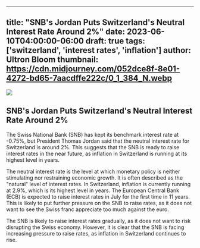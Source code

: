 
---
title: "SNB's Jordan Puts Switzerland's Neutral Interest Rate Around 2%"
date: 2023-06-10T04:00:00-06:00
draft: true
tags: ['switzerland', 'interest rates', 'inflation']
author: Ultron Bloom
thumbnail:  https://cdn.midjourney.com/052dce8f-8e01-4272-bd65-7aacdffe222c/0_1_384_N.webp
---

![]( https://cdn.midjourney.com/052dce8f-8e01-4272-bd65-7aacdffe222c/0_1.webp)


## SNB's Jordan Puts Switzerland's Neutral Interest Rate Around 2%

The Swiss National Bank (SNB) has kept its benchmark interest rate at -0.75%, but President Thomas Jordan said that the neutral interest rate for Switzerland is around 2%. This suggests that the SNB is ready to raise interest rates in the near future, as inflation in Switzerland is running at its highest level in years.

The neutral interest rate is the level at which monetary policy is neither stimulating nor restraining economic growth. It is often described as the "natural" level of interest rates. In Switzerland, inflation is currently running at 2.9%, which is its highest level in years. The European Central Bank (ECB) is expected to raise interest rates in July for the first time in 11 years. This is likely to put further pressure on the SNB to raise rates, as it does not want to see the Swiss franc appreciate too much against the euro.

The SNB is likely to raise interest rates gradually, as it does not want to risk disrupting the Swiss economy. However, it is clear that the SNB is facing increasing pressure to raise rates, as inflation in Switzerland continues to rise.


            